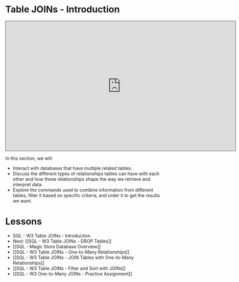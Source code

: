 # Table JOINs - Introduction

<iframe src="https://egator.hosted.panopto.com/Panopto/Pages/Embed.aspx?id=de230526-3b5f-4f66-b8b5-b0fb000eac18&autoplay=false&offerviewer=true&showtitle=true&showbrand=true&captions=false&interactivity=all" height="405" width="720" style="border: 1px solid #464646;" allowfullscreen allow="autoplay" aria-label="Panopto Embedded Video Player"></iframe>

In this section, we will:
- Interact with databases that have multiple related tables.
- Discuss the different types of relationships tables can have with each other and how these relationships shape the way we retrieve and interpret data. 
- Explore the commands used to combine information from different tables, filter it based on specific criteria, and order it to get the results we want.


# Lessons
- SQL - W3 Table JOINs - Introduction
- Next: [[SQL - W3 Table JOINs - DROP Tables]]
- [[SQL - Magic Store Database Overview]]
- [[SQL - W3 Table JOINs - One-to-Many Relationships]]
- [[SQL - W3 Table JOINs - JOIN Tables with One-to-Many Relationships]]
- [[SQL - W3 Table JOINs - Filter and Sort with JOINs]]
- [[SQL - W3 One-to-Many JOINs - Practice Assignment]]